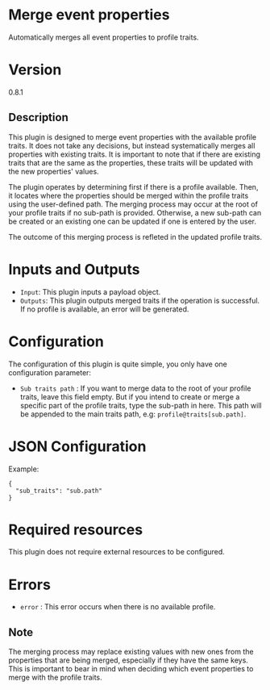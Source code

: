 # Merge event properties 

Automatically merges all event properties to profile traits.

# Version

0.8.1

## Description

This plugin is designed to merge event properties with the available profile traits. It does not take any decisions, but instead systematically merges all properties with existing traits. It is important to note that if there are existing traits that are the same as the properties, these traits will be updated with the new properties' values. 

The plugin operates by determining first if there is a profile available. Then, it locates where the properties should be merged within the profile traits using the user-defined path. The merging process may occur at the root of your profile traits if no sub-path is provided. Otherwise, a new sub-path can be created or an existing one can be updated if one is entered by the user.

The outcome of this merging process is refleted in the updated profile traits. 

# Inputs and Outputs

- `Input`: This plugin inputs a payload object.
- `Outputs`: This plugin outputs merged traits if the operation is successful. If no profile is available, an error will be generated.

# Configuration

The configuration of this plugin is quite simple, you only have one configuration parameter:
- `Sub traits path` : If you want to merge data to the root of your profile traits, leave this field empty. But if you intend to create or merge a specific part of the profile traits, type the sub-path in here. This path will be appended to the main traits path, e.g: `profile@traits[sub.path]`. 

# JSON Configuration

Example:

```
{
  "sub_traits": "sub.path"
}
```

# Required resources

This plugin does not require external resources to be configured.

# Errors

- `error` : This error occurs when there is no available profile.

## Note

The merging process may replace existing values with new ones from the properties that are being merged, especially if they have the same keys. This is important to bear in mind when deciding which event properties to merge with the profile traits.
